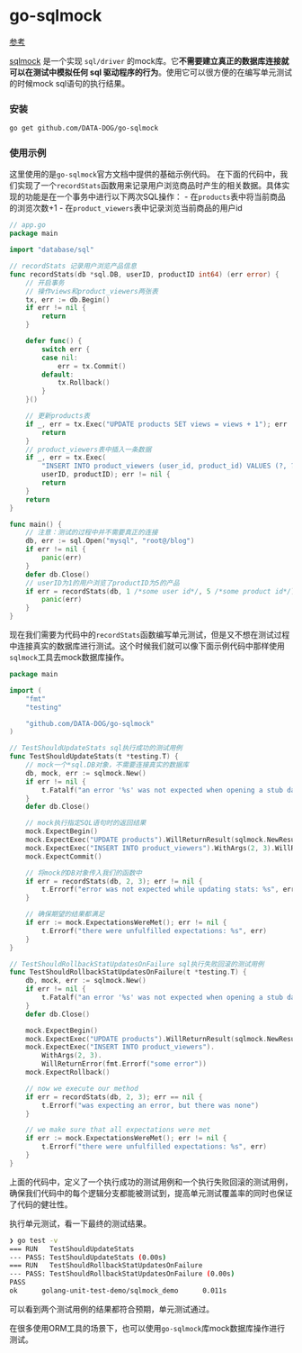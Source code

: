 # go-sqlmock

[参考](https://www.liwenzhou.com/posts/Go/golang-unit-test-2/)

[sqlmock](https://github.com/DATA-DOG/go-sqlmock) 是一个实现 `sql/driver` 的mock库。它**不需要建立真正的数据库连接就可以在测试中模拟任何 sql 驱动程序的行为**。使用它可以很方便的在编写单元测试的时候mock sql语句的执行结果。

### 安装

```bash
go get github.com/DATA-DOG/go-sqlmock
```

### 使用示例

这里使用的是`go-sqlmock`官方文档中提供的基础示例代码。 在下面的代码中，我们实现了一个`recordStats`函数用来记录用户浏览商品时产生的相关数据。具体实现的功能是在一个事务中进行以下两次SQL操作： - 在`products`表中将当前商品的浏览次数+1 - 在`product_viewers`表中记录浏览当前商品的用户id

```go
// app.go
package main

import "database/sql"

// recordStats 记录用户浏览产品信息
func recordStats(db *sql.DB, userID, productID int64) (err error) {
	// 开启事务
	// 操作views和product_viewers两张表
	tx, err := db.Begin()
	if err != nil {
		return
	}

	defer func() {
		switch err {
		case nil:
			err = tx.Commit()
		default:
			tx.Rollback()
		}
	}()

	// 更新products表
	if _, err = tx.Exec("UPDATE products SET views = views + 1"); err != nil {
		return
	}
	// product_viewers表中插入一条数据
	if _, err = tx.Exec(
		"INSERT INTO product_viewers (user_id, product_id) VALUES (?, ?)",
		userID, productID); err != nil {
		return
	}
	return
}

func main() {
	// 注意：测试的过程中并不需要真正的连接
	db, err := sql.Open("mysql", "root@/blog")
	if err != nil {
		panic(err)
	}
	defer db.Close()
	// userID为1的用户浏览了productID为5的产品
	if err = recordStats(db, 1 /*some user id*/, 5 /*some product id*/); err != nil {
		panic(err)
	}
}
```

现在我们需要为代码中的`recordStats`函数编写单元测试，但是又不想在测试过程中连接真实的数据库进行测试。这个时候我们就可以像下面示例代码中那样使用`sqlmock`工具去mock数据库操作。

```go
package main

import (
	"fmt"
	"testing"

	"github.com/DATA-DOG/go-sqlmock"
)

// TestShouldUpdateStats sql执行成功的测试用例
func TestShouldUpdateStats(t *testing.T) {
	// mock一个*sql.DB对象，不需要连接真实的数据库
	db, mock, err := sqlmock.New()
	if err != nil {
		t.Fatalf("an error '%s' was not expected when opening a stub database connection", err)
	}
	defer db.Close()

	// mock执行指定SQL语句时的返回结果
	mock.ExpectBegin()
	mock.ExpectExec("UPDATE products").WillReturnResult(sqlmock.NewResult(1, 1))
	mock.ExpectExec("INSERT INTO product_viewers").WithArgs(2, 3).WillReturnResult(sqlmock.NewResult(1, 1))
	mock.ExpectCommit()

	// 将mock的DB对象传入我们的函数中
	if err = recordStats(db, 2, 3); err != nil {
		t.Errorf("error was not expected while updating stats: %s", err)
	}

	// 确保期望的结果都满足
	if err := mock.ExpectationsWereMet(); err != nil {
		t.Errorf("there were unfulfilled expectations: %s", err)
	}
}

// TestShouldRollbackStatUpdatesOnFailure sql执行失败回滚的测试用例
func TestShouldRollbackStatUpdatesOnFailure(t *testing.T) {
	db, mock, err := sqlmock.New()
	if err != nil {
		t.Fatalf("an error '%s' was not expected when opening a stub database connection", err)
	}
	defer db.Close()

	mock.ExpectBegin()
	mock.ExpectExec("UPDATE products").WillReturnResult(sqlmock.NewResult(1, 1))
	mock.ExpectExec("INSERT INTO product_viewers").
		WithArgs(2, 3).
		WillReturnError(fmt.Errorf("some error"))
	mock.ExpectRollback()

	// now we execute our method
	if err = recordStats(db, 2, 3); err == nil {
		t.Errorf("was expecting an error, but there was none")
	}

	// we make sure that all expectations were met
	if err := mock.ExpectationsWereMet(); err != nil {
		t.Errorf("there were unfulfilled expectations: %s", err)
	}
}
```

上面的代码中，定义了一个执行成功的测试用例和一个执行失败回滚的测试用例，确保我们代码中的每个逻辑分支都能被测试到，提高单元测试覆盖率的同时也保证了代码的健壮性。

执行单元测试，看一下最终的测试结果。

```bash
❯ go test -v
=== RUN   TestShouldUpdateStats
--- PASS: TestShouldUpdateStats (0.00s)
=== RUN   TestShouldRollbackStatUpdatesOnFailure
--- PASS: TestShouldRollbackStatUpdatesOnFailure (0.00s)
PASS
ok      golang-unit-test-demo/sqlmock_demo      0.011s
```

可以看到两个测试用例的结果都符合预期，单元测试通过。

在很多使用ORM工具的场景下，也可以使用`go-sqlmock`库mock数据库操作进行测试。